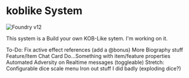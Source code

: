 # koblike System

![Foundry v12](https://img.shields.io/badge/foundry-v12-green)

This system is a Build your own KOB-Like sytem. I'm working on it.

To-Do:
Fix active effect references (add a @bonus)
More Biography stuff
Feature/Item Chat Card
Do...Something with item/feature properties
Automated Adversity on Realtime messages (toggleable)
Stretch: Configurable dice scale menu
Iron out stuff I did badly (exploding dice?)